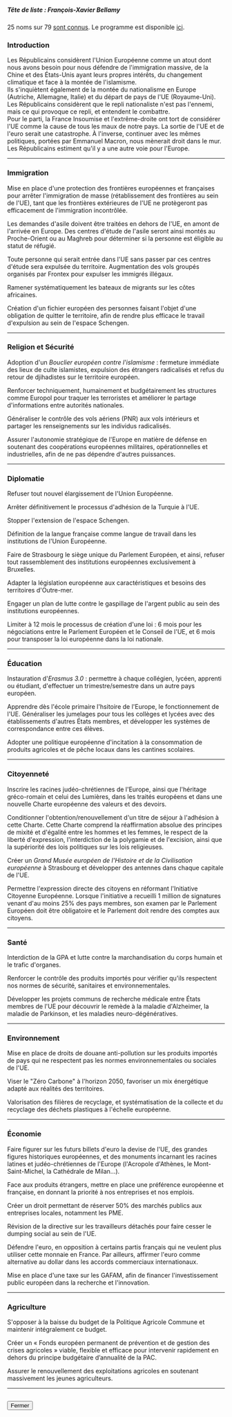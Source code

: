 ##### Tête de liste : François-Xavier Bellamy

25 noms sur 79 [sont connus](https://www.republicains.fr/sites/default/files/inline-images/TROMBI18.png). Le programme est disponible [ici](pdf/programme_lr.pdf).

### Introduction

Les Républicains considèrent l'Union Européenne comme un atout dont nous avons besoin pour nous défendre de l'immigration massive, de la Chine et des États-Unis ayant leurs propres intérêts, du changement climatique et face à la montée de l'islamisme.  
Ils s'inquiètent également de la montée du nationalisme en Europe (Autriche, Allemagne, Italie) et du départ de pays de l'UE (Royaume-Uni). Les Républicains considèrent que le repli nationaliste n'est pas l'ennemi, mais ce qui provoque ce repli, et entendent le combattre.  
Pour le parti, la France Insoumise et l'extrême-droite ont tort de considérer l'UE comme la cause de tous les maux de notre pays. La sortie de l'UE et de l'euro serait une catastrophe. À l'inverse, continuer avec les mêmes politiques, portées par Emmanuel Macron, nous mènerait droit dans le mur. Les Républicains estiment qu'il y a une autre voie pour l'Europe.

<hr>

### Immigration

Mise en place d'une protection des frontières européennes et françaises pour arrêter l'immigration de masse (rétablissement des frontières au sein de l'UE), tant que les frontières extérieures de l'UE ne protègeront pas efficacement de l'immigration incontrôlée.

Les demandes d'asile doivent être traitées en dehors de l'UE, en amont de l'arrivée en Europe. Des centres d'étude de l'asile seront ainsi montés au Proche-Orient ou au Maghreb pour déterminer si la personne est éligible au statut de réfugié.

Toute personne qui serait entrée dans l'UE sans passer par ces centres d'étude sera expulsée du territoire. Augmentation des vols groupés organisés par Frontex pour expulser les immigrés illégaux.

Ramener systématiquement les bateaux de migrants sur les côtes africaines.

Création d'un fichier européen des personnes faisant l'objet d'une obligation de quitter le territoire, afin de rendre plus efficace le travail d'expulsion au sein de l'espace Schengen.

<hr>

### Religion et Sécurité

Adoption d'un *Bouclier européen contre l'islamisme* : fermeture immédiate des lieux de culte islamistes, expulsion des étrangers radicalisés et refus du retour de djihadistes sur le territoire européen.

Renforcer techniquement, humainement et budgétairement les structures comme Europol pour traquer les terroristes et améliorer le partage d'informations entre autorités nationales.

Généraliser le contrôle des vols aériens (PNR) aux vols intérieurs et partager les renseignements sur les individus radicalisés.

Assurer l'autonomie stratégique de l'Europe en matière de défense en soutenant des coopérations européennes militaires, opérationnelles et industrielles, afin de ne pas dépendre d'autres puissances.

<hr>

### Diplomatie

Refuser tout nouvel élargissement de l'Union Européenne.

Arrêter définitivement le processus d'adhésion de la Turquie à l'UE.

Stopper l'extension de l'espace Schengen.

Définition de la langue française comme langue de travail dans les institutions de l'Union Européenne.

Faire de Strasbourg le siège unique du Parlement Européen, et ainsi, refuser tout rassemblement des institutions européennes exclusivement à Bruxelles.

Adapter la législation européenne aux caractéristiques et besoins des territoires d'Outre-mer.

Engager un plan de lutte contre le gaspillage de l'argent public au sein des institutions européennes.

Limiter à 12 mois le processus de création d'une loi : 6 mois pour les négociations entre le Parlement Européen et le Conseil de l'UE, et 6 mois pour transposer la loi européenne dans la loi nationale.

<hr>

### Éducation

Instauration d'*Erasmus 3.0* : permettre à chaque collégien, lycéen, apprenti ou étudiant, d'effectuer un trimestre/semestre dans un autre pays européen.

Apprendre dès l'école primaire l'hsitoire de l'Europe, le fonctionnement de l'UE. Généraliser les jumelages pour tous les collèges et lycées avec des établissements d'autres États membres, et développer les systèmes de correspondance entre ces élèves.

Adopter une politique européenne d'incitation à la consommation de produits agricoles et de pêche locaux dans les cantines scolaires.

<hr>

### Citoyenneté

Inscrire les racines judéo-chrétiennes de l'Europe, ainsi que l'héritage gréco-romain et celui des Lumières, dans les traités européens et dans une nouvelle Charte européenne des valeurs et des devoirs.

Conditionner l'obtention/renouvellement d'un titre de séjour à l'adhésion à cette Charte. Cette Charte comprend la réaffirmation absolue des principes de mixité et d'égalité entre les hommes et les femmes, le respect de la liberté d'expression, l'interdiction de la polygamie et de l'excision, ainsi que la supériorité des lois politiques sur les lois religieuses.

Créer un *Grand Musée européen de l'Histoire et de la Civilisation européenne* à Strasbourg et développer des antennes dans chaque capitale de l'UE.

Permettre l'expression directe des citoyens en réformant l'Initiative Citoyenne Européenne. Lorsque l'initiative a recueilli 1 million de signatures venant d'au moins 25% des pays membres, son examen par le Parlement Européen doit être obligatoire et le Parlement doit rendre des comptes aux citoyens.

<hr>

### Santé

Interdiction de la GPA et lutte contre la marchandisation du corps humain et le trafic d'organes.

Renforcer le contrôle des produits importés pour vérifier qu'ils respectent nos normes de sécurité, sanitaires et environnementales.

Développer les projets communs de recherche médicale entre États membres de l'UE pour découvrir le remède à la maladie d'Alzheimer, la maladie de Parkinson, et les maladies neuro-dégénératives.

<hr>

### Environnement

Mise en place de droits de douane anti-pollution sur les produits importés de pays qui ne respectent pas les normes environnementales ou sociales de l'UE.

Viser le "Zéro Carbone" à l'horizon 2050, favoriser un mix énergétique adapté aux réalités des territoires.

Valorisation des filières de recyclage, et systématisation de la collecte et du recyclage des déchets plastiques à l'échelle européenne.

<hr>

### Économie

Faire figurer sur les futurs billets d'euro la devise de l'UE, des grandes figures historiques européennes, et des monuments incarnant les racines latines et judéo-chrétiennes de l'Europe (l'Acropole d'Athènes, le Mont-Saint-Michel, la Cathédrale de Milan…).

Face aux produits étrangers, mettre en place une préférence européenne et française, en donnant la priorité à nos entreprises et nos emplois.

Créer un droit permettant de réserver 50% des marchés publics aux entreprises locales, notamment les PME.

Révision de la directive sur les travailleurs détachés pour faire cesser le dumping social au sein de l'UE.

Défendre l'euro, en opposition à certains partis français qui ne veulent plus utiliser cette monnaie en France. Par ailleurs, affirmer l'euro comme alternative au dollar dans les accords commerciaux internationaux.

Mise en place d'une taxe sur les GAFAM, afin de financer l'investissement public européen dans la recherche et l'innovation.

<hr>

### Agriculture

S'opposer à la baisse du budget de la Politique Agricole Commune et maintenir intégralement ce budget.

Créer un « Fonds européen permanent de prévention et de gestion des crises agricoles » viable, flexible et efficace pour intervenir rapidement en dehors du principe budgétaire d’annualité de la PAC.

Assurer le renouvellement des exploitations agricoles en soutenant massivement les jeunes agriculteurs.

<hr>
<h2><button class="btn btn-default btn-sm" onclick="lrclose()">Fermer</button></h2>